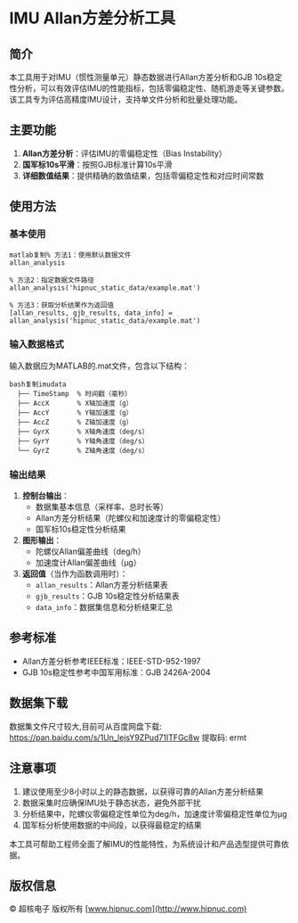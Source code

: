 # IMU Allan方差分析工具

## 简介

本工具用于对IMU（惯性测量单元）静态数据进行Allan方差分析和GJB 10s稳定性分析，可以有效评估IMU的性能指标，包括零偏稳定性、随机游走等关键参数。该工具专为评估高精度IMU设计，支持单文件分析和批量处理功能。

## 主要功能

1. **Allan方差分析**：评估IMU的零偏稳定性（Bias Instability）
2. **国军标10s平滑**：按照GJB标准计算10s平滑
3. **详细数值结果**：提供精确的数值结果，包括零偏稳定性和对应时间常数

## 使用方法

### 基本使用

```
matlab复制% 方法1：使用默认数据文件
allan_analysis

% 方法2：指定数据文件路径
allan_analysis('hipnuc_static_data/example.mat')

% 方法3：获取分析结果作为返回值
[allan_results, gjb_results, data_info] = allan_analysis('hipnuc_static_data/example.mat')
```

### 输入数据格式

输入数据应为MATLAB的.mat文件，包含以下结构：

```
bash复制imudata
  ├── TimeStamp  % 时间戳（毫秒）
  ├── AccX       % X轴加速度（g）
  ├── AccY       % Y轴加速度（g）
  ├── AccZ       % Z轴加速度（g）
  ├── GyrX       % X轴角速度（deg/s）
  ├── GyrY       % Y轴角速度（deg/s）
  └── GyrZ       % Z轴角速度（deg/s）
```

### 输出结果

1. **控制台输出**：
   - 数据集基本信息（采样率、总时长等）
   - Allan方差分析结果（陀螺仪和加速度计的零偏稳定性）
   - 国军标10s稳定性分析结果
2. **图形输出**：
   - 陀螺仪Allan偏差曲线（deg/h）
   - 加速度计Allan偏差曲线（μg）
3. **返回值**（当作为函数调用时）：
   - `allan_results`：Allan方差分析结果表
   - `gjb_results`：GJB 10s稳定性分析结果表
   - `data_info`：数据集信息和分析结果汇总

## 参考标准

- Allan方差分析参考IEEE标准：IEEE-STD-952-1997
- GJB 10s稳定性参考中国军用标准：GJB 2426A-2004

## 数据集下载

数据集文件尺寸较大,目前可从百度网盘下载: https://pan.baidu.com/s/1Un_lejsY9ZPud71ITFGc8w 提取码: ermt

## 注意事项

1. 建议使用至少8小时以上的静态数据，以获得可靠的Allan方差分析结果
2. 数据采集时应确保IMU处于静态状态，避免外部干扰
3. 分析结果中，陀螺仪零偏稳定性单位为deg/h，加速度计零偏稳定性单位为μg
4. 国军标分析使用数据的中间段，以获得最稳定的结果

本工具可帮助工程师全面了解IMU的性能特性，为系统设计和产品选型提供可靠依据。

## 版权信息

© 超核电子 版权所有
 [www.hipnuc.com](http://www.hipnuc.com)